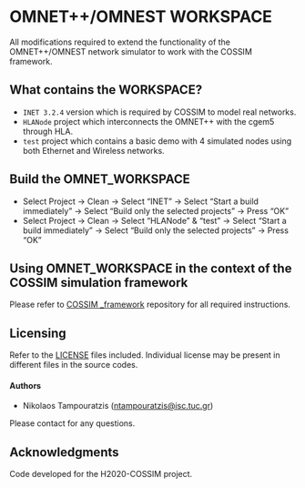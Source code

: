 # OMNET++/OMNEST WORKSPACE 

All modifications required to extend the functionality of the OMNET++/OMNEST network simulator to work with the COSSIM framework. 

## What contains the WORKSPACE?

- `INET 3.2.4` version which is required by COSSIM to model real networks. 
- `HLANode` project which interconnects the OMNET++ with the cgem5 through HLA.
- `test` project which contains a basic demo with 4 simulated nodes using both Ethernet and Wireless networks.


## Build the OMNET_WORKSPACE

- Select Project -> Clean -> Select “INET” -> Select “Start a build immediately” -> Select “Build only the selected projects” -> Press “OK”
- Select Project -> Clean -> Select “HLANode” & “test” -> Select “Start a build immediately” -> Select “Build only the selected projects” -> Press “OK”

## Using OMNET_WORKSPACE in the context of the COSSIM simulation framework

Please refer to [COSSIM _framework](https://github.com/H2020-COSSIM/COSSIM_framework) repository for all required instructions.

## Licensing

Refer to the [LICENSE](LICENSE) files included. Individual license may be present in different files in the source codes.

#### Authors

* Nikolaos Tampouratzis (ntampouratzis@isc.tuc.gr)

Please contact for any questions.

## Acknowledgments

Code developed for the H2020-COSSIM project.

